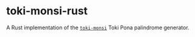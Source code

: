 # toki-monsi-rust

A Rust implementation of the [`toki-monsi`](https://github.com/formicant/toki-monsi) Toki Pona palindrome generator.

